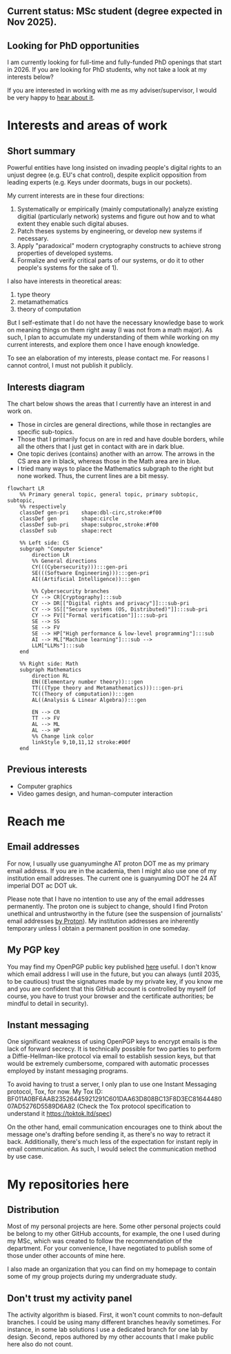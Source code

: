 ## Current status: MSc student (degree expected in Nov 2025).

## Looking for PhD opportunities
I am currently looking for full-time and fully-funded PhD openings that start
in 2026. If you are looking for PhD students, why not take a look at my
interests below?

If you are interested in working with me as my adviser/supervisor, I would be
very happy to [hear about it](#reach-me).

# Interests and areas of work
## Short summary
Powerful entities have long insisted on invading people's digital rights to an unjust degree 
(e.g. EU's chat control), despite explicit opposition from leading experts 
(e.g. Keys under doormats, bugs in our pockets).

My current interests are in these four directions:
1) Systematically or empirically (mainly computationally) analyze existing digitial (particularly network) systems
and figure out how and to what extent they enable such digital abuses.
2) Patch theses systems by engineering, or develop new systems if necessary.
3) Apply "paradoxical" modern cryptography constructs to achieve strong properties of developed systems.
4) Formalize and verify critical parts of our systems, or do it to other people's systems for the sake of 1).

I also have interests in theoretical areas:
1) type theory
2) metamathematics
3) theory of computation

But I self-estimate that I do not have the necessary knowledge base to work on
meaning things on them right away (I was not from a math major). As such, I
plan to accumulate my understanding of them while working on my current
interests, and explore them once I have enough knowledge.

To see an elaboration of my interests, please contact me. For reasons I cannot control, I must not publish
it publicly.

## Interests diagram
The chart below shows the areas that I currently have an interest in and work on.
- Those in circles are general directions, while those in rectangles are specific sub-topics.
- Those that I primarily focus on are in red and have double borders, while all the others that I just get in contact with are in dark blue.
- One topic derives (contains) another with an arrow. The arrows in the CS area are in black, whereas those in the Math area are in blue.
- I tried many ways to place the Mathematics subgraph to the right but none worked. Thus, the current lines are a bit messy.

```mermaid
flowchart LR
	%% Primary general topic, general topic, primary subtopic, subtopic,
	%% respectively
	classDef gen-pri	shape:dbl-circ,stroke:#f00
	classDef gen		shape:circle
	classDef sub-pri	shape:subproc,stroke:#f00
	classDef sub		shape:rect

	%% Left side: CS
	subgraph "Computer Science"
		direction LR
		%% General directions
		CY(((Cybersecurity))):::gen-pri
		SE(((Software Engineering))):::gen-pri
		AI((Artificial Intelligence)):::gen

		%% Cybersecurity branches
		CY --> CR[Cryptography]:::sub
		CY --> DR[["Digital rights and privacy"]]:::sub-pri
		CY --> SS[["Secure systems (OS, Distributed)"]]:::sub-pri
		CY --> FV[["Formal verification"]]:::sub-pri
		SE --> SS
		SE --> FV
		SE --> HP["High performance & low-level programming"]:::sub
		AI --> ML["Machine learning"]:::sub -->
		LLM["LLMs"]:::sub
	end

	%% Right side: Math
	subgraph Mathematics
		direction RL
		EN((Elementary number theory)):::gen
		TT(((Type theory and Metamathematics))):::gen-pri
		TC((Theory of computation)):::gen
		AL((Analysis & Linear Algebra)):::gen

		EN --> CR
		TT --> FV
		AL --> ML
		AL --> HP
		%% Change link color
		linkStyle 9,10,11,12 stroke:#00f
	end
```

## Previous interests
- Computer graphics
- Video games design, and human-computer interaction

# Reach me
## Email addresses
For now, I usually use guanyuminghe AT proton DOT me as my primary email
address. If you are in the academia, then I might also use one of my
institution email addresses. The current one is guanyuming DOT he 24 AT 
imperial DOT ac DOT uk.

Please note that I have no intention to use any of the email addresses
permanently. The proton one is subject to change, should I find Proton unethical
and untrustworthy in the future (see the suspension of journalists' email
addresses [by Proton](https://web.archive.org/web/20250923025829/https://theintercept.com/2025/09/12/proton-mail-journalist-accounts-suspended/)). 
My institution addresses are inherently temporary unless I obtain a permanent 
position in one someday.

## My PGP key
You may find my OpenPGP public key published
[here](https://github.com/guanyuming-he/Openpgp-key) useful.  I don't know
which email address I will use in the future, but you can always (until 2035,
to be cautious) trust the signatures made by my private key, if you know me and
you are confident that this GitHub account is controlled by myself (of course,
you have to trust your browser and the certificate authorities; be mindful to
detail in security).

## Instant messaging
One significant weakness of using OpenPGP keys to encrypt emails is the lack of
forward secrecy. It is technically possible for two parties to perform a 
Diffie-Hellman-like protocol via email to establish session keys, but that would
be extremely cumbersome, compared with automatic processes employed by instant
messaging programs.

To avoid having to trust a server, I only plan to use one
Instant Messaging protocol, Tox, for now. My Tox ID:
BF011A0BF6AAB23526445921291C601DAA63D808BC13F8D3EC8164448007AD5276D5589D6A82
(Check the Tox protocol specification to understand it https://toktok.ltd/spec)

On the other hand, email communication encourages one to think about the
message one's drafting before sending it, as there's no way to retract it back. 
Additionally, there's much less of the expectation for instant reply in email
communication. As such, I would select the communication method by use case.


# My repositories here
## Distribution
Most of my personal projects are here. Some other personal projects could
be belong to my other GitHub accounts, for example, the one I used during
my MSc, which was created to follow the recommendation of the department.
For your convenience, I have negotiated to publish some of those under 
other accounts of mine here. 

I also made an organization that you can find on my homepage to contain 
some of my group projects during my undergraduate study.

## Don't trust my activity panel
The activity algorithm is biased. First, it won't count commits to 
non-default branches. I could be using many different branches heavily 
sometimes. For instance, in some lab solutions I use a dedicated branch
for one lab by design. Second, repos authored by my other accounts that
I make public here also do not count.
